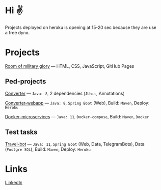 # Hi ✌
Projects deployed on heroku is opening at 15-20 sec because they are use a free dyno.

# Projects
[Room of military glory] — HTML, CSS, JavaScript, GitHub Pages

[Room of military glory]:https://github.com/EgorKrivosheev/school13grodno.github.io

## Ped-projects
[Converter] — `Java: 8`, 2 dependencies (`JUnit`, Annotations)

[Converter-webapp] — `Java: 8`, `Spring Boot` (Web), Build: `Maven`, Deploy: `Heroku`

[Docker-microservices] — `Java: 11`, `Docker-compose`, Build: `Maven`, `Docker`

[Converter]:https://github.com/EgorKrivosheev/converter
[Converter-webapp]:https://github.com/EgorKrivosheev/converter-webapp
[Docker-microservices]:https://github.com/EgorKrivosheev/docker-microservices

## Test tasks
[Travel-bot] — `Java: 11`, `Spring Boot` (Web, Data, TelegramBots), Data (`Postgre SQL`), Build: `Maven`, Deploy: `Heroku`

[Travel-bot]:https://github.com/EgorKrivosheev/travel-bot

# Links
[LinkedIn]

[LinkedIn]:https://www.linkedin.com/in/egorkrivosheev/
